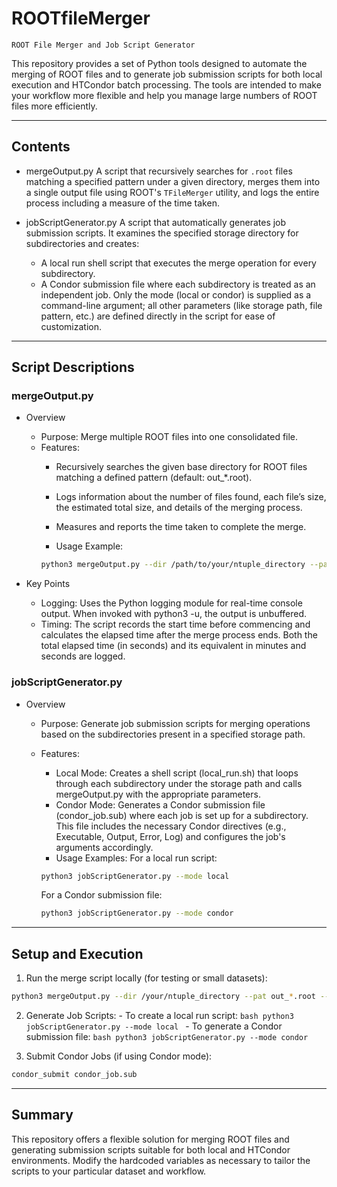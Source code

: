 
# ROOTfileMerger

`ROOT File Merger and Job Script Generator`

This repository provides a set of Python tools designed to automate the merging of ROOT files and to generate job submission scripts for both local execution and HTCondor batch processing. The tools are intended to make your workflow more flexible and help you manage large numbers of ROOT files more efficiently.

----------

## Contents
- mergeOutput.py
A script that recursively searches for `.root` files matching a specified pattern under a given directory, merges them into a single output file using ROOT's `TFileMerger` utility, and logs the entire process including a measure of the time taken.

- jobScriptGenerator.py
A script that automatically generates job submission scripts. It examines the specified storage directory for subdirectories and creates:
  - A local run shell script that executes the merge operation for every subdirectory.
  - A Condor submission file where each subdirectory is treated as an independent job.
Only the mode (local or condor) is supplied as a command-line argument; all other parameters (like storage path, file pattern, etc.) are defined directly in the script for ease of customization.

----------

## Script Descriptions

### mergeOutput.py

- Overview
  - Purpose:
  Merge multiple ROOT files into one consolidated file.
  - Features:
    - Recursively searches the given base directory for ROOT files matching a defined pattern (default: out_*.root).
    - Logs information about the number of files found, each file’s size, the estimated total size, and details of the merging process.
    - Measures and reports the time taken to complete the merge.

    - Usage Example:
    ```bash
    python3 mergeOutput.py --dir /path/to/your/ntuple_directory --pat out_*.root --out merged.root
    ```

- Key Points
  - Logging:
  Uses the Python logging module for real-time console output. When invoked with python3 -u, the output is unbuffered.
  - Timing:
  The script records the start time before commencing and calculates the elapsed time after the merge process ends. Both the total elapsed time (in seconds) and its equivalent in minutes and seconds are logged.

### jobScriptGenerator.py

- Overview
  - Purpose:
  Generate job submission scripts for merging operations based on the subdirectories present in a specified storage path.
  - Features:
    - Local Mode:
    Creates a shell script (local_run.sh) that loops through each subdirectory under the storage path and calls mergeOutput.py with the appropriate parameters.
    - Condor Mode:
    Generates a Condor submission file (condor_job.sub) where each job is set up for a subdirectory. This file includes the necessary Condor directives (e.g., Executable, Output, Error, Log) and configures the job's arguments accordingly.
    - Usage Examples:
    For a local run script:
    ```bash
    python3 jobScriptGenerator.py --mode local
    ```

    For a Condor submission file:
    ```bash
    python3 jobScriptGenerator.py --mode condor
    ```

----------

## Setup and Execution
  1. Run the merge script locally (for testing or small datasets):
  ```bash
  python3 mergeOutput.py --dir /your/ntuple_directory --pat out_*.root --out merged.root
  ```

  2. Generate Job Scripts:
    - To create a local run script:
    ```bash
    python3 jobScriptGenerator.py --mode local
    ```
    - To generate a Condor submission file:
    ```bash
    python3 jobScriptGenerator.py --mode condor
    ```

  3. Submit Condor Jobs (if using Condor mode):
  ```bash
  condor_submit condor_job.sub
  ```

----------

## Summary

This repository offers a flexible solution for merging ROOT files and generating submission scripts suitable for both local and HTCondor environments. Modify the hardcoded variables as necessary to tailor the scripts to your particular dataset and workflow.


